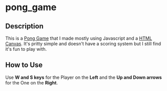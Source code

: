 # pong_game
## Description
This is a [Pong Game](https://en.wikipedia.org/wiki/Pong) that I made mostly using Javascript and a [HTML Canvas](https://www.w3schools.com/html/html5_canvas.asp). It's pritty simple and doesn't have a scoring system but I still find it's fun to play with.
## How to Use
Use **W and S keys** for the Player on the **Left** and the **Up and Down arrows** for the One on the **Right**.
